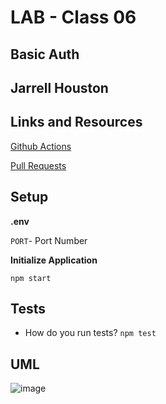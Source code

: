 # LAB - Class 06

## Basic Auth

## Jarrell Houston

## Links and Resources

[Github Actions](https://github.com/Jarrell28/basic-auth/actions)

[Pull Requests](https://github.com/Jarrell28/basic-auth/pull/2)

## Setup

**.env**

```PORT```- Port Number

**Initialize Application**

```npm start```

## Tests

- How do you run tests? ```npm test```


## UML

![image](https://user-images.githubusercontent.com/33704616/116159433-d8b58c00-a6b5-11eb-8f1b-f677225574c4.png)



